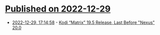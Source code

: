 # [Published on 2022-12-29](index.md)

* [2022-12-29, 17:14:58](https://news.ycombinator.com/item?id=34174935) - [Kodi “Matrix” 19.5 Release, Last Before \"Nexus\" 20.0](https://kodi.tv/article/kodi-matrix-19-5-release/)

